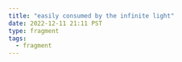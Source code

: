 ```yaml
---
title: "easily consumed by the infinite light"
date: 2022-12-11 21:11 PST
type: fragment
tags:
  - fragment
---
```

